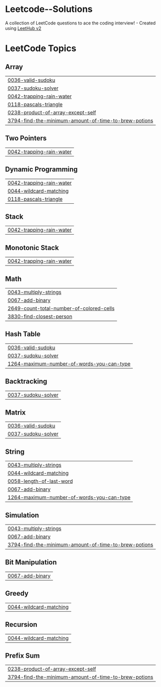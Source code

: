 # Leetcode--Solutions
A collection of LeetCode questions to ace the coding interview! - Created using [LeetHub v2](https://github.com/arunbhardwaj/LeetHub-2.0)

<!---LeetCode Topics Start-->
# LeetCode Topics
## Array
|  |
| ------- |
| [0036-valid-sudoku](https://github.com/suvethaaa/Leetcode--Solutions/tree/master/0036-valid-sudoku) |
| [0037-sudoku-solver](https://github.com/suvethaaa/Leetcode--Solutions/tree/master/0037-sudoku-solver) |
| [0042-trapping-rain-water](https://github.com/suvethaaa/Leetcode--Solutions/tree/master/0042-trapping-rain-water) |
| [0118-pascals-triangle](https://github.com/suvethaaa/Leetcode--Solutions/tree/master/0118-pascals-triangle) |
| [0238-product-of-array-except-self](https://github.com/suvethaaa/Leetcode--Solutions/tree/master/0238-product-of-array-except-self) |
| [3794-find-the-minimum-amount-of-time-to-brew-potions](https://github.com/suvethaaa/Leetcode--Solutions/tree/master/3794-find-the-minimum-amount-of-time-to-brew-potions) |
## Two Pointers
|  |
| ------- |
| [0042-trapping-rain-water](https://github.com/suvethaaa/Leetcode--Solutions/tree/master/0042-trapping-rain-water) |
## Dynamic Programming
|  |
| ------- |
| [0042-trapping-rain-water](https://github.com/suvethaaa/Leetcode--Solutions/tree/master/0042-trapping-rain-water) |
| [0044-wildcard-matching](https://github.com/suvethaaa/Leetcode--Solutions/tree/master/0044-wildcard-matching) |
| [0118-pascals-triangle](https://github.com/suvethaaa/Leetcode--Solutions/tree/master/0118-pascals-triangle) |
## Stack
|  |
| ------- |
| [0042-trapping-rain-water](https://github.com/suvethaaa/Leetcode--Solutions/tree/master/0042-trapping-rain-water) |
## Monotonic Stack
|  |
| ------- |
| [0042-trapping-rain-water](https://github.com/suvethaaa/Leetcode--Solutions/tree/master/0042-trapping-rain-water) |
## Math
|  |
| ------- |
| [0043-multiply-strings](https://github.com/suvethaaa/Leetcode--Solutions/tree/master/0043-multiply-strings) |
| [0067-add-binary](https://github.com/suvethaaa/Leetcode--Solutions/tree/master/0067-add-binary) |
| [2649-count-total-number-of-colored-cells](https://github.com/suvethaaa/Leetcode--Solutions/tree/master/2649-count-total-number-of-colored-cells) |
| [3830-find-closest-person](https://github.com/suvethaaa/Leetcode--Solutions/tree/master/3830-find-closest-person) |
## Hash Table
|  |
| ------- |
| [0036-valid-sudoku](https://github.com/suvethaaa/Leetcode--Solutions/tree/master/0036-valid-sudoku) |
| [0037-sudoku-solver](https://github.com/suvethaaa/Leetcode--Solutions/tree/master/0037-sudoku-solver) |
| [1264-maximum-number-of-words-you-can-type](https://github.com/suvethaaa/Leetcode--Solutions/tree/master/1264-maximum-number-of-words-you-can-type) |
## Backtracking
|  |
| ------- |
| [0037-sudoku-solver](https://github.com/suvethaaa/Leetcode--Solutions/tree/master/0037-sudoku-solver) |
## Matrix
|  |
| ------- |
| [0036-valid-sudoku](https://github.com/suvethaaa/Leetcode--Solutions/tree/master/0036-valid-sudoku) |
| [0037-sudoku-solver](https://github.com/suvethaaa/Leetcode--Solutions/tree/master/0037-sudoku-solver) |
## String
|  |
| ------- |
| [0043-multiply-strings](https://github.com/suvethaaa/Leetcode--Solutions/tree/master/0043-multiply-strings) |
| [0044-wildcard-matching](https://github.com/suvethaaa/Leetcode--Solutions/tree/master/0044-wildcard-matching) |
| [0058-length-of-last-word](https://github.com/suvethaaa/Leetcode--Solutions/tree/master/0058-length-of-last-word) |
| [0067-add-binary](https://github.com/suvethaaa/Leetcode--Solutions/tree/master/0067-add-binary) |
| [1264-maximum-number-of-words-you-can-type](https://github.com/suvethaaa/Leetcode--Solutions/tree/master/1264-maximum-number-of-words-you-can-type) |
## Simulation
|  |
| ------- |
| [0043-multiply-strings](https://github.com/suvethaaa/Leetcode--Solutions/tree/master/0043-multiply-strings) |
| [0067-add-binary](https://github.com/suvethaaa/Leetcode--Solutions/tree/master/0067-add-binary) |
| [3794-find-the-minimum-amount-of-time-to-brew-potions](https://github.com/suvethaaa/Leetcode--Solutions/tree/master/3794-find-the-minimum-amount-of-time-to-brew-potions) |
## Bit Manipulation
|  |
| ------- |
| [0067-add-binary](https://github.com/suvethaaa/Leetcode--Solutions/tree/master/0067-add-binary) |
## Greedy
|  |
| ------- |
| [0044-wildcard-matching](https://github.com/suvethaaa/Leetcode--Solutions/tree/master/0044-wildcard-matching) |
## Recursion
|  |
| ------- |
| [0044-wildcard-matching](https://github.com/suvethaaa/Leetcode--Solutions/tree/master/0044-wildcard-matching) |
## Prefix Sum
|  |
| ------- |
| [0238-product-of-array-except-self](https://github.com/suvethaaa/Leetcode--Solutions/tree/master/0238-product-of-array-except-self) |
| [3794-find-the-minimum-amount-of-time-to-brew-potions](https://github.com/suvethaaa/Leetcode--Solutions/tree/master/3794-find-the-minimum-amount-of-time-to-brew-potions) |
<!---LeetCode Topics End-->